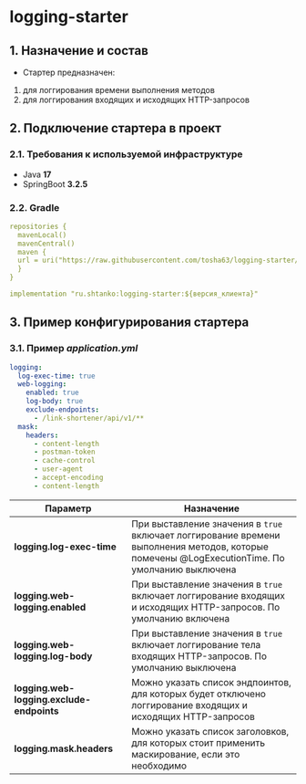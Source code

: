 # logging-starter

## 1. Назначение и состав 

- Стартер предназначен:
1) для логгирования времени выполнения методов
2) для логгирования входящих и исходящих HTTP-запросов


## 2. Подключение стартера в проект

### 2.1. Требования к используемой инфраструктуре

- Java **17**
- SpringBoot **3.2.5**

### 2.2. Gradle

```yaml
repositories {
  mavenLocal()
  mavenCentral()
  maven {
  url = uri("https://raw.githubusercontent.com/tosha63/logging-starter/master/maven-repo")
  }
}

implementation "ru.shtanko:logging-starter:${версия_клиента}"
```

## 3. Пример конфигурирования стартера

### 3.1. Пример *application.yml*

```yaml
logging:
  log-exec-time: true
  web-logging:
    enabled: true
    log-body: true
    exclude-endpoints:
      - /link-shortener/api/v1/**
  mask:
    headers:
      - content-length
      - postman-token
      - cache-control
      - user-agent
      - accept-encoding
      - content-length
```

| Параметр                                  | Назначение                                                                                                                                     |
|-------------------------------------------|------------------------------------------------------------------------------------------------------------------------------------------------|
| **logging.log-exec-time**                 | При выставление значения в `true` включает логгирование времени выполнения методов, которые помечены @LogExecutionTime. По умолчанию выключена |
| **logging.web-logging.enabled**           | При выставление значения в `true` включает логгирование входящих и исходящих HTTP-запросов. По умолчанию включена                              |
| **logging.web-logging.log-body**          | При выставление значения в `true` включает логгирование тела входящих HTTP-запросов. По умолчанию выключена                                    |
| **logging.web-logging.exclude-endpoints** | Можно указать список эндпоинтов, для которых будет отключено логгирование входящих и исходящих HTTP-запросов                                   |
| **logging.mask.headers**                  | Можно указать список заголовков, для которых стоит применить маскирование, если это необходимо                                                 |

